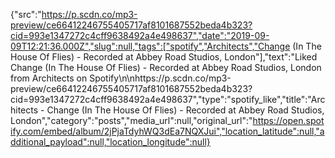 {"src":"https://p.scdn.co/mp3-preview/ce66412246755405717af8101687552beda4b323?cid=993e1347272c4cff9638492a4e498637","date":"2019-09-09T12:21:36.000Z","slug":null,"tags":["spotify","Architects","Change (In The House Of Flies) - Recorded at Abbey Road Studios, London"],"text":"Liked Change (In The House Of Flies) - Recorded at Abbey Road Studios, London from Architects on Spotify\n\nhttps://p.scdn.co/mp3-preview/ce66412246755405717af8101687552beda4b323?cid=993e1347272c4cff9638492a4e498637","type":"spotify_like","title":"Architects - Change (In The House Of Flies) - Recorded at Abbey Road Studios, London","category":"posts","media_url":null,"original_url":"https://open.spotify.com/embed/album/2jPjaTdyhWQ3dEa7NQXJui","location_latitude":null,"additional_payload":null,"location_longitude":null}